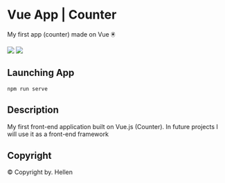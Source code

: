 # Vue App | Counter
My first app (counter) made on Vue 🖲
<p>
    <a href="https://vuejs.org/guide/introduction.html"><img src="https://img.shields.io/badge/HellenWeb-Github-blue"></a>
    <a href="https://img.shields.io/badge/Vue.js-Docs-green"><img src="https://img.shields.io/badge/HellenWeb-Github-blue"></a>
</p>

## Launching App
```
npm run serve
```
## Description
My first front-end application built on Vue.js (Counter). In future projects I will use it as a front-end framework
## Copyright
© Copyright by. Hellen